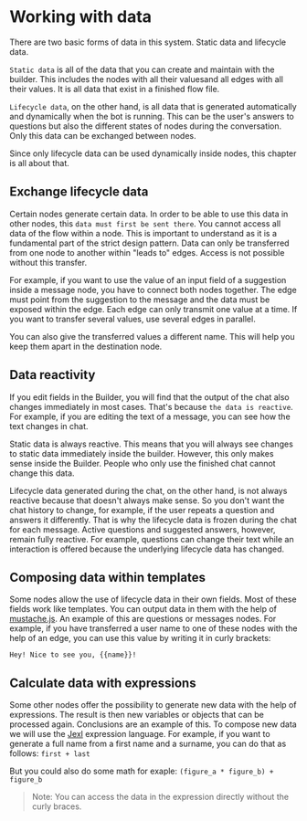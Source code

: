 # Working with data
There are two basic forms of data in this system. Static data and lifecycle data.

`Static data` is all of the data that you can create and maintain with the builder. This includes the nodes with all their values ​​and all edges with all their values. It is all data that exist in a finished flow file.

`Lifecycle data`, on the other hand, is all data that is generated automatically and dynamically when the bot is running. This can be the user's answers to questions but also the different states of nodes during the conversation. Only this data can be exchanged between nodes.

Since only lifecycle data can be used dynamically inside nodes, this chapter is all about that.

## Exchange lifecycle data
Certain nodes generate certain data. In order to be able to use this data in other nodes, this `data must first be sent there`. You cannot access all data of the flow within a node. This is important to understand as it is a fundamental part of the strict design pattern. Data can only be transferred from one node to another within "leads to" edges. Access is not possible without this transfer.

For example, if you want to use the value of an input field of a suggestion inside a message node, you have to connect both nodes together. The edge must point from the suggestion to the message and the data must be exposed within the edge. Each edge can only transmit one value at a time. If you want to transfer several values, use several edges in parallel.

You can also give the transferred values ​​a different name. This will help you keep them apart in the destination node.

## Data reactivity
If you edit fields in the Builder, you will find that the output of the chat also changes immediately in most cases. That's because `the data is reactive`. For example, if you are editing the text of a message, you can see how the text changes in chat.

Static data is always reactive. This means that you will always see changes to static data immediately inside the builder. However, this only makes sense inside the Builder. People who only use the finished chat cannot change this data.

Lifecycle data generated during the chat, on the other hand, is not always reactive because that doesn't always make sense. So you don't want the chat history to change, for example, if the user repeats a question and answers it differently. That is why the lifecycle data is frozen during the chat for each message. Active questions and suggested answers, however, remain fully reactive. For example, questions can change their text while an interaction is offered because the underlying lifecycle data has changed.

## Composing data within templates
Some nodes allow the use of lifecycle data in their own fields. Most of these fields work like templates. You can output data in them with the help of [mustache.js](https://github.com/janl/mustache.js). An example of this are questions or messages nodes. For example, if you have transferred a user name to one of these nodes with the help of an edge, you can use this value by writing it in curly brackets:

`Hey! Nice to see you, {{name}}!`

## Calculate data with expressions
Some other nodes offer the possibility to generate new data with the help of expressions. The result is then new variables or objects that can be processed again. Conclusions are an example of this. To compose new data we will use the [Jexl](https://github.com/TomFrost/Jexl) expression language. For example, if you want to generate a full name from a first name and a surname, you can do that as follows:
`first + last`

But you could also do some math for exaple:
`(figure_a * figure_b) + figure_b`

> Note: You can access the data in the expression directly without the curly braces.
